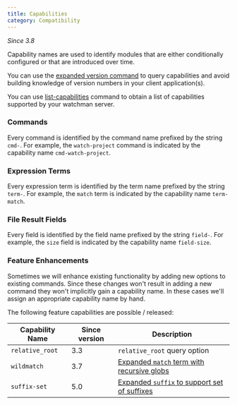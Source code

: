 ```yaml
---
title: Capabilities
category: Compatibility
---
```


_Since 3.8_

Capability names are used to identify modules that are either conditionally
configured or that are introduced over time.

You can use the [expanded version command](/watchman/docs/cmd/version.html) to
query capabilities and avoid building knowledge of version numbers in your
client application(s).

You can use [list-capabilities](/watchman/docs/cmd/list-capabilities.html)
command to obtain a list of capabilities supported by your watchman server.

### Commands

Every command is identified by the command name prefixed by the string `cmd-`.
For example, the `watch-project` command is indicated by the capability name
`cmd-watch-project`.

### Expression Terms

Every expression term is identified by the term name prefixed by the string
`term-`. For example, the `match` term is indicated by the capability name
`term-match`.

### File Result Fields

Every field is identified by the field name prefixed by the string `field-`. For
example, the `size` field is indicated by the capability name `field-size`.

### Feature Enhancements

Sometimes we will enhance existing functionality by adding new options to
existing commands. Since these changes won't result in adding a new command they
won't implicitly gain a capability name. In these cases we'll assign an
appropriate capability name by hand.

The following feature capabilities are possible / released:

| Capability Name | Since version | Description                                                                               |
| --------------- | ------------- | ----------------------------------------------------------------------------------------- |
| `relative_root` | 3.3           | `relative_root` query option                                                              |
| `wildmatch`     | 3.7           | [Expanded `match` term with recursive globs](/watchman/docs/expr/match.html#wildmatch)    |
| `suffix-set`    | 5.0           | [Expanded `suffix` to support set of suffixes](/watchman/docs/expr/suffix.html#suffixset) |
